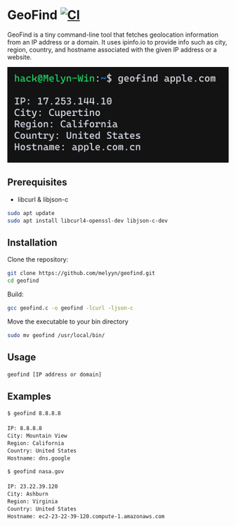 # GeoFind [![CI](https://github.com/Melyyn/geofind/actions/workflows/ci.yml/badge.svg)](https://github.com/Melyyn/geofind/actions/workflows/ci.yml)

GeoFind is a tiny command-line tool that fetches geolocation information from an IP address or a domain. It uses ipinfo.io to provide info such as city, region, country, and hostname associated with the given IP address or a website.

![Screenshot](/.github/screenshot.png)

## Prerequisites
- libcurl & libjson-c

```bash
sudo apt update
sudo apt install libcurl4-openssl-dev libjson-c-dev
```

## Installation
Clone the repository:
```bash
git clone https://github.com/melyyn/geofind.git
cd geofind
```

Build:
```bash
gcc geofind.c -o geofind -lcurl -ljson-c
```

Move the executable to your bin directory
```bash
sudo mv geofind /usr/local/bin/
```

## Usage
```bash
geofind [IP address or domain]
```

## Examples
```bash
$ geofind 8.8.8.8

IP: 8.8.8.8
City: Mountain View
Region: California
Country: United States
Hostname: dns.google
```

```bash
$ geofind nasa.gov

IP: 23.22.39.120
City: Ashburn
Region: Virginia
Country: United States
Hostname: ec2-23-22-39-120.compute-1.amazonaws.com
```
